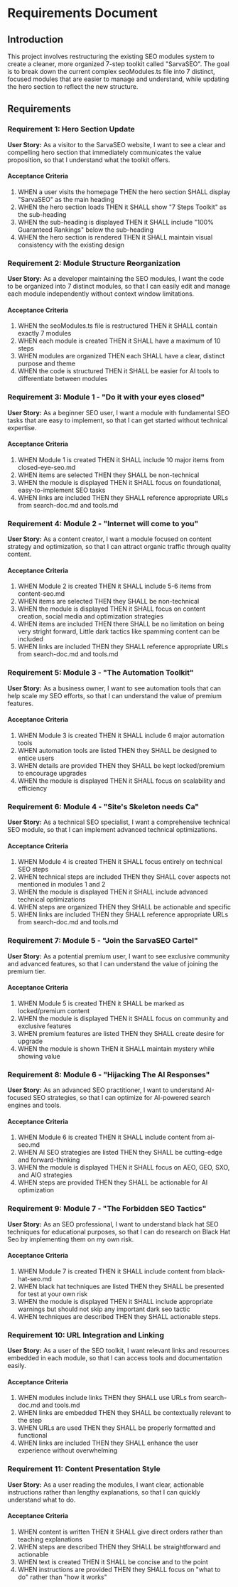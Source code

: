 # Requirements Document

## Introduction

This project involves restructuring the existing SEO modules system to create a cleaner, more organized 7-step toolkit called "SarvaSEO". The goal is to break down the current complex seoModules.ts file into 7 distinct, focused modules that are easier to manage and understand, while updating the hero section to reflect the new structure.

## Requirements

### Requirement 1: Hero Section Update

**User Story:** As a visitor to the SarvaSEO website, I want to see a clear and compelling hero section that immediately communicates the value proposition, so that I understand what the toolkit offers.

#### Acceptance Criteria

1. WHEN a user visits the homepage THEN the hero section SHALL display "SarvaSEO" as the main heading
2. WHEN the hero section loads THEN it SHALL show "7 Steps Toolkit" as the sub-heading
3. WHEN the sub-heading is displayed THEN it SHALL include "100% Guaranteed Rankings" below the sub-heading
4. WHEN the hero section is rendered THEN it SHALL maintain visual consistency with the existing design

### Requirement 2: Module Structure Reorganization

**User Story:** As a developer maintaining the SEO modules, I want the code to be organized into 7 distinct modules, so that I can easily edit and manage each module independently without context window limitations.

#### Acceptance Criteria

1. WHEN the seoModules.ts file is restructured THEN it SHALL contain exactly 7 modules
2. WHEN each module is created THEN it SHALL have a maximum of 10 steps
3. WHEN modules are organized THEN each SHALL have a clear, distinct purpose and theme
4. WHEN the code is structured THEN it SHALL be easier for AI tools to differentiate between modules

### Requirement 3: Module 1 - "Do it with your eyes closed"

**User Story:** As a beginner SEO user, I want a module with fundamental SEO tasks that are easy to implement, so that I can get started without technical expertise.

#### Acceptance Criteria

1. WHEN Module 1 is created THEN it SHALL include 10 major items from closed-eye-seo.md
2. WHEN items are selected THEN they SHALL be non-technical
3. WHEN the module is displayed THEN it SHALL focus on foundational, easy-to-implement SEO tasks
4. WHEN links are included THEN they SHALL reference appropriate URLs from search-doc.md and tools.md

### Requirement 4: Module 2 - "Internet will come to you"

**User Story:** As a content creator, I want a module focused on content strategy and optimization, so that I can attract organic traffic through quality content.

#### Acceptance Criteria

1. WHEN Module 2 is created THEN it SHALL include 5-6 items from content-seo.md
2. WHEN items are selected THEN they SHALL be non-technical
3. WHEN the module is displayed THEN it SHALL focus on content creation, social media and optimization strategies
4. WHEN items are included THEN there SHALL be no limitation on being very stright forward, Little dark tactics like spamming content can be included
5. WHEN links are included THEN they SHALL reference appropriate URLs from search-doc.md and tools.md

### Requirement 5: Module 3 - "The Automation Toolkit"

**User Story:** As a business owner, I want to see automation tools that can help scale my SEO efforts, so that I can understand the value of premium features.

#### Acceptance Criteria

1. WHEN Module 3 is created THEN it SHALL include 6 major automation tools
2. WHEN automation tools are listed THEN they SHALL be designed to entice users
3. WHEN details are provided THEN they SHALL be kept locked/premium to encourage upgrades
4. WHEN the module is displayed THEN it SHALL focus on scalability and efficiency

### Requirement 6: Module 4 - "Site's Skeleton needs Ca"

**User Story:** As a technical SEO specialist, I want a comprehensive technical SEO module, so that I can implement advanced technical optimizations.

#### Acceptance Criteria

1. WHEN Module 4 is created THEN it SHALL focus entirely on technical SEO steps
2. WHEN technical steps are included THEN they SHALL cover aspects not mentioned in modules 1 and 2
3. WHEN the module is displayed THEN it SHALL include advanced technical optimizations
4. WHEN steps are organized THEN they SHALL be actionable and specific
5. WHEN links are included THEN they SHALL reference appropriate URLs from search-doc.md and tools.md

### Requirement 7: Module 5 - "Join the SarvaSEO Cartel"

**User Story:** As a potential premium user, I want to see exclusive community and advanced features, so that I can understand the value of joining the premium tier.

#### Acceptance Criteria

1. WHEN Module 5 is created THEN it SHALL be marked as locked/premium content
2. WHEN the module is displayed THEN it SHALL focus on community and exclusive features
3. WHEN premium features are listed THEN they SHALL create desire for upgrade
4. WHEN the module is shown THEN it SHALL maintain mystery while showing value

### Requirement 8: Module 6 - "Hijacking The AI Responses"

**User Story:** As an advanced SEO practitioner, I want to understand AI-focused SEO strategies, so that I can optimize for AI-powered search engines and tools.

#### Acceptance Criteria

1. WHEN Module 6 is created THEN it SHALL include content from ai-seo.md
2. WHEN AI SEO strategies are listed THEN they SHALL be cutting-edge and forward-thinking
3. WHEN the module is displayed THEN it SHALL focus on AEO, GEO, SXO, and AIO strategies
4. WHEN steps are provided THEN they SHALL be actionable for AI optimization

### Requirement 9: Module 7 - "The Forbidden SEO Tactics"

**User Story:** As an SEO professional, I want to understand black hat SEO techniques for educational purposes, so that I can do research on Black Hat Seo by implementing them on my own risk.

#### Acceptance Criteria

1. WHEN Module 7 is created THEN it SHALL include content from black-hat-seo.md
2. WHEN black hat techniques are listed THEN they SHALL be presented for test at your own risk
3. WHEN the module is displayed THEN it SHALL include appropriate warnings but should not skip any important dark seo tactic
4. WHEN techniques are described THEN they SHALL actionable steps.

### Requirement 10: URL Integration and Linking

**User Story:** As a user of the SEO toolkit, I want relevant links and resources embedded in each module, so that I can access tools and documentation easily.

#### Acceptance Criteria

1. WHEN modules include links THEN they SHALL use URLs from search-doc.md and tools.md
2. WHEN links are embedded THEN they SHALL be contextually relevant to the step
3. WHEN URLs are used THEN they SHALL be properly formatted and functional
4. WHEN links are included THEN they SHALL enhance the user experience without overwhelming

### Requirement 11: Content Presentation Style

**User Story:** As a user reading the modules, I want clear, actionable instructions rather than lengthy explanations, so that I can quickly understand what to do.

#### Acceptance Criteria

1. WHEN content is written THEN it SHALL give direct orders rather than teaching explanations
2. WHEN steps are described THEN they SHALL be straightforward and actionable
3. WHEN text is created THEN it SHALL be concise and to the point
4. WHEN instructions are provided THEN they SHALL focus on "what to do" rather than "how it works"